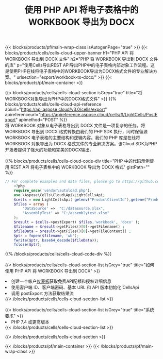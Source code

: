﻿---
title: 使用 PHP API 将电子表格中的 WORKBOOK 导出为 DOCX
description:  Aspose.Cells Cloud REST API 支持使用 {2} 将 {0} 导出为 {1} 格式文件。
url: /zh/php/export/workbook-to-docx/
---
{{< blocks/products/pf/main-wrap-class isAutogenPage="true" >}}
{{< blocks/products/cells/cells-cloud-upper-banner h1="PHP API 将 WORKBOOK 导出到 DOCX 文件" h2="PHP 将 WORKBOOK 导出到 DOCX 文件的库" p="使用Cells导出REST API导出PHP中的电子表格内部对象工作流程。这是使用PHP在线将电子表格中的WORKBOOK导出为DOCX格式文件的专业解决方案。" urlsection="export/workbook-to-docx/" >}}
{{< blocks/products/pf/main-container >}}

{{< blocks/products/cells/cells-cloud-section isGrey="true" title="将WORKBOOK对象导出为PHP中的DOCX格式文件" >}}
{{% blocks/products/cells/cells-cloud-api-reference apiurl="https://api.aspose.cloud/v3.0/cells/export" apireferenceurl="https://apireference.aspose.cloud/cells/#/LightCells/PostExport" apimethod="POST" %}}
<br/>
将 WORKBOOK 对象从电子表格导出到 DOCX 文件是一项复杂的任务。将 WORKBOOK 导出到 DOCX 格式转换由我们的 PHP SDK 执行，同时保留源 WORKBOOK 电子表格的主要结构和逻辑内容。我们的 PHP 库是在线将 WORKBOOK 对象导出为 DOCX 格式文件的专业解决方案。该Cloud SDK为PHP开发者提供了强大的功能和完美的DOCX输出。
<br/>
<br/>
{{% blocks/products/cells/cells-cloud-code-div title="PHP 中的代码示例使用 REST API 将电子表格中的 WORKBOOK 导出为 DOCX 格式" gistPath="" %}}
  
```php
// For complete examples and data files, please go to https://github.com/aspose-cells-cloud/aspose-cells-cloud-php/
    <?php
    require_once('vendor\autoload.php');
    use \Aspose\Cells\Cloud\Api\LightCellsApi;
    $cells = new LightCellsApi( getenv("ProductClientId"),getenv("ProductClientSecret") );
    $files = array (
        'DataSource' =>  "C:/datasource.xlsx",
        'AssemblyTest' => "C:/assemblytest.xlsx"
    );
    $result = $cells->postExport( $files,'workbook', 'docx' );
    $filename = $result->getFiles()[0]->getFilename() ;
    $fileData = $result->getFiles()[0]->getFileContent() ;
    $ptr = fopen($filename, 'wb');
    fwrite($ptr, base64_decode($fileData));
    fclose($ptr);
```
   
{{% /blocks/products/cells/cells-cloud-code-div %}}
<br/>
<br/>
{{< blocks/products/cells/cells-cloud-section-list isGrey="true" title="如何使用 PHP API 将 WORKBOOK 导出到 DOCX" >}}
<li>创建一个帐户<a href="https://dashboard.aspose.cloud/">仪表板</a>获取免费API配额和授权详细信息</li>
<li>使用客户端 ID、客户端密码、基本 URL 和 API 版本初始化 CellsApi</li>
<li>调用 postExport 方法获取结果流</li>
{{< /blocks/products/cells/cells-cloud-section-list >}}
<br/>
<br/>
{{< blocks/products/cells/cells-cloud-section-list isGrey="true" title="系统要求" >}}
<li>PHP 7.4 或更高版本</li>
{{< /blocks/products/cells/cells-cloud-section-list >}}

{{< /blocks/products/cells/cells-cloud-section >}}

{{< /blocks/products/pf/main-container >}}
{{< /blocks/products/pf/main-wrap-class >}}
